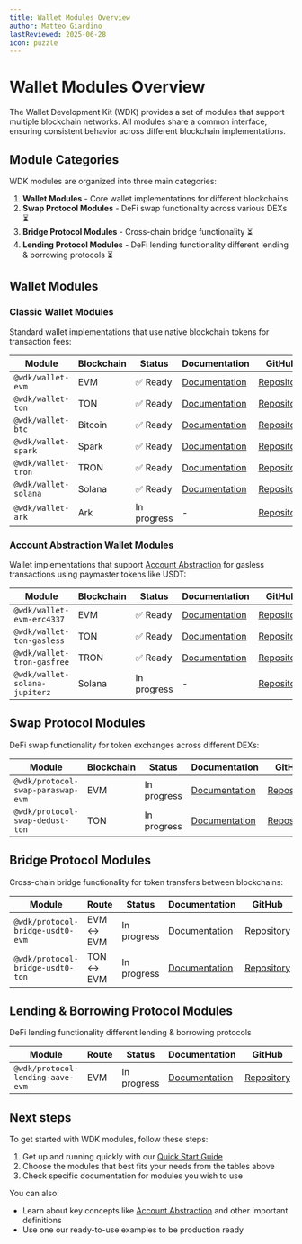 ```yaml
---
title: Wallet Modules Overview
author: Matteo Giardino
lastReviewed: 2025-06-28
icon: puzzle
---
```


# Wallet Modules Overview

The Wallet Development Kit (WDK) provides a set of modules that support multiple blockchain networks. All modules share a common interface, ensuring consistent behavior across different blockchain implementations.

## Module Categories

WDK modules are organized into three main categories:

1. **Wallet Modules** - Core wallet implementations for different blockchains
2. **Swap Protocol Modules** - DeFi swap functionality across various DEXs ⏳ 
3. **Bridge Protocol Modules** - Cross-chain bridge functionality ⏳
4. **Lending Protocol Modules** - DeFi lending functionality different lending & borrowing protocols ⏳

## Wallet Modules

### Classic Wallet Modules

Standard wallet implementations that use native blockchain tokens for transaction fees:

| Module | Blockchain | Status | Documentation | GitHub |
|--------|------------|--------|---------------|---------|
| `@wdk/wallet-evm` | EVM | ✅ Ready | [Documentation](./wallet-modules/wallet-evm/overview.md) | [Repository](https://github.com/tetherto/wdk-wallet-evm) |
| `@wdk/wallet-ton` | TON | ✅ Ready | [Documentation](./wallet-modules/wallet-ton/overview.md) | [Repository](https://github.com/tetherto/wdk-wallet-ton) |
| `@wdk/wallet-btc` | Bitcoin | ✅ Ready | [Documentation](./wallet-modules/wallet-btc/overview.md) | [Repository](https://github.com/tetherto/wdk-wallet-btc) |
| `@wdk/wallet-spark` | Spark | ✅ Ready | [Documentation](./wallet-modules/wallet-spark/overview.md) | [Repository](https://github.com/tetherto/wdk-wallet-spark) |
| `@wdk/wallet-tron` | TRON | ✅ Ready | [Documentation](./wallet-modules/wallet-tron/overview.md) | [Repository](https://github.com/tetherto/wdk-wallet-tron) |
| `@wdk/wallet-solana` | Solana | ✅ Ready | [Documentation](./wallet-modules/wallet-solana/overview.md) | [Repository](https://github.com/tetherto/wdk-wallet-solana) |
| `@wdk/wallet-ark` | Ark | In progress | - | [Repository](https://github.com/tetherto/wdk-wallet-ark) |

### Account Abstraction Wallet Modules

Wallet implementations that support [Account Abstraction](../resources/concepts.md#account-abstraction) for gasless transactions using paymaster tokens like USDT:

| Module | Blockchain | Status | Documentation | GitHub |
|--------|------------|--------|---------------|---------|
| `@wdk/wallet-evm-erc4337` | EVM | ✅ Ready | [Documentation](./wallet-modules/wallet-evm-erc-4337/overview.md) | [Repository](https://github.com/tetherto/wdk-wallet-evm-erc-4337) |
| `@wdk/wallet-ton-gasless` | TON | ✅ Ready | [Documentation](./wallet-modules/wallet-ton-gasless/overview.md) | [Repository](https://github.com/tetherto/wdk-wallet-ton-gasless) |
| `@wdk/wallet-tron-gasfree` | TRON | ✅ Ready | [Documentation](./wallet-tron-gasfree/overview.md) | [Repository](https://github.com/tetherto/wdk-wallet-tron-gasfree) |
| `@wdk/wallet-solana-jupiterz` | Solana | In progress | - | [Repository](https://github.com/tetherto/wdk-wallet-solana-jupiterz) |

## Swap Protocol Modules

DeFi swap functionality for token exchanges across different DEXs:

| Module | Blockchain | Status | Documentation | GitHub |
|--------|------------|--------|---------------|---------|
| `@wdk/protocol-swap-paraswap-evm` | EVM | In progress | [Documentation](./swap-modules/wdk-protocol-swap-paraswap-evm/overview.md) | [Repository](https://github.com/tetherto/wdk-protocol-swap-paraswap-evm) |
| `@wdk/protocol-swap-dedust-ton` | TON | In progress | [Documentation](./swap-modules/wdk-protocol-swap-stonfi-ton/overview.md)  | [Repository](https://github.com/tetherto/wdk-protocol-swap-dedust-ton) |

## Bridge Protocol Modules

Cross-chain bridge functionality for token transfers between blockchains:

| Module | Route | Status | Documentation | GitHub |
|--------|-------|--------|---------------|---------|
| `@wdk/protocol-bridge-usdt0-evm` | EVM ↔ EVM | In progress | [Documentation](./bridge-modules/wdk-protocol-bridge-usdt0-evm/overview.md)  | [Repository](https://github.com/tetherto/wdk-protocol-bridge-usdt0-evm) |
| `@wdk/protocol-bridge-usdt0-ton` | TON ↔ EVM | In progress | [Documentation](./bridge-modules/wdk-protocol-bridge-usdt0-ton/overview.md)  | [Repository](https://github.com/tetherto/wdk-protocol-bridge-usdt0-ton) |

## Lending & Borrowing Protocol Modules

DeFi lending functionality different lending & borrowing protocols

| Module | Route | Status | Documentation | GitHub |
|--------|-------|--------|---------------|---------|
| `@wdk/protocol-lending-aave-evm` | EVM | In progress | [Documentation](./lending-modules/wdk-protocol-lending-aave-evm/overview.md)  | [Repository](https://github.com/tetherto/wdk-protocol-lending-aave-evm) |

## Next steps

To get started with WDK modules, follow these steps:

1. Get up and running quickly with our [Quick Start Guide](../getting-started/quick-start.md)
2. Choose the modules that best fits your needs from the tables above 
3. Check specific documentation for modules you wish to use

You can also:

- Learn about key concepts like [Account Abstraction](../resources/concepts.md) and other important definitions
- Use one our ready-to-use examples to be production ready